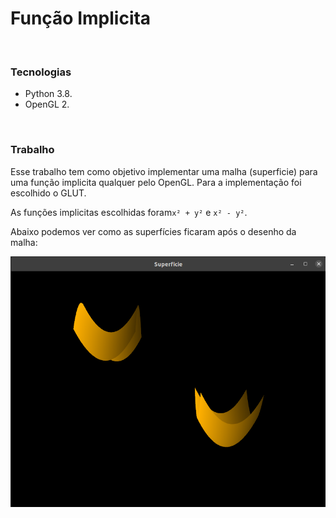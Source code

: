 # Função Implicita

<br/>

### Tecnologias
- Python 3.8.
- OpenGL 2.

<br/>


### Trabalho

Esse trabalho tem como objetivo implementar uma malha (superficie) para uma função implicita qualquer pelo OpenGL. Para a implementação foi escolhido o GLUT. 

As funções implicitas escolhidas foram`x² + y²` e `x² - y²`.



Abaixo podemos ver como as superfícies ficaram após o desenho da malha:

![funçoes implicitas](https://github.com/LucasSargeir/Computacao-Grafica-CEFET/blob/main/imagens/funcao_implicita.png)

